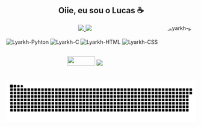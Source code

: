  
 <h2 align = "center"/>  Oiie, eu sou o Lucas ☕️</h2>
 
 
 

<!--
**Lyarkh/Lyarkh** is a ✨ _special_ ✨ repository because its `README.md` (this file) appears on your GitHub profile.

Here are some ideas to get you started:

- 🔭 I’m currently working on ...
- 🌱 I’m currently learning ...
- 👯 I’m looking to collaborate on ...
- 🤔 I’m looking for help with ...
- 💬 Ask me about ...
- 📫 How to reach me: ...
- 😄 Pronouns: ...
- ⚡ Fun fact: ...
-->

<div align="center">
  <a href="https://github.com/Lyarkh">
  <img height="150em" src="https://github-readme-stats.vercel.app/api?username=Lyarkh&show_icons=true&theme=gotham&include_all_commits=true&count_private=true"/>
  <img height="150em" src="https://github-readme-stats.vercel.app/api/top-langs/?username=Lyarkh&layout=compact&langs_count=7&theme=gotham"/>
  <img align="right" alt="Lyarkh-pic" height="150" style="border-radius:50px;" src="https://cdn.discordapp.com/attachments/884155938985111702/919745777184694322/OctoCat.PNG">
</div>

<div align="center" style="display: inline-block"><br>
  <img align="center"  alt="Lyarkh-Pyhton" height="33" width="33" src="https://cdn.jsdelivr.net/gh/devicons/devicon/icons/python/python-original.svg">
  <img align="center" alt="Lyarkh-C" height="33" width="33" src="https://cdn.jsdelivr.net/gh/devicons/devicon/icons/c/c-plain.svg">
  <img align="center" alt="Lyarkh-HTML" height="33" width="33" src="https://cdn.jsdelivr.net/gh/devicons/devicon/icons/html5/html5-plain.svg">
  <img align="center" alt="Lyarkh-CSS" height="33" width="33"  src="https://cdn.jsdelivr.net/gh/devicons/devicon/icons/css3/css3-plain.svg">
  
</div>
  
  ##
 
 <div align ="center"> 
  <a href = "mailto:lcemanuel.emanuel@gmail.com"><img src="https://img.shields.io/badge/-Gmail-%23333?style=for-the-badge&logo=gmail&logoColor=white" target="_blank" height="25" width="74" ></a>
  <a href="https://www.linkedin.com/in/lucasemanuelsilva/" target="_blank"><img src="https://img.shields.io/badge/-LinkedIn-%230077B5?style=for-the-badge&logo=linkedin&logoColor=white" target="_blank" height="25"></a> 
 
    
  ![Snake animation](https://github.com/Lyarkh/Lyarkh/blob/output/github-contribution-grid-snake.svg)

